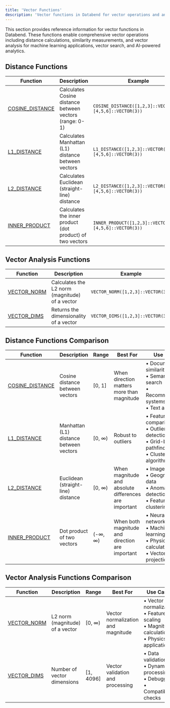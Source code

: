 ```yaml
---
title: 'Vector Functions'
description: 'Vector functions in Databend for vector operations and analysis'
---
```


This section provides reference information for vector functions in Databend. These functions enable comprehensive vector operations including distance calculations, similarity measurements, and vector analysis for machine learning applications, vector search, and AI-powered analytics.

## Distance Functions

| Function | Description | Example |
|----------|-------------|--------|
| [COSINE_DISTANCE](./00-vector-cosine-distance.md) | Calculates Cosine distance between vectors (range: 0-1) | `COSINE_DISTANCE([1,2,3]::VECTOR(3), [4,5,6]::VECTOR(3))` |
| [L1_DISTANCE](./02-vector-l1-distance.md) | Calculates Manhattan (L1) distance between vectors | `L1_DISTANCE([1,2,3]::VECTOR(3), [4,5,6]::VECTOR(3))` |
| [L2_DISTANCE](./01-vector-l2-distance.md) | Calculates Euclidean (straight-line) distance | `L2_DISTANCE([1,2,3]::VECTOR(3), [4,5,6]::VECTOR(3))` |
| [INNER_PRODUCT](./03-inner-product.md) | Calculates the inner product (dot product) of two vectors | `INNER_PRODUCT([1,2,3]::VECTOR(3), [4,5,6]::VECTOR(3))` |

## Vector Analysis Functions

| Function | Description | Example |
|----------|-------------|--------|
| [VECTOR_NORM](./05-vector-norm.md) | Calculates the L2 norm (magnitude) of a vector | `VECTOR_NORM([1,2,3]::VECTOR(3))` |
| [VECTOR_DIMS](./04-vector-dims.md) | Returns the dimensionality of a vector | `VECTOR_DIMS([1,2,3]::VECTOR(3))` |

## Distance Functions Comparison

| Function | Description | Range | Best For | Use Cases |
|----------|-------------|-------|----------|-----------|
| [COSINE_DISTANCE](./00-vector-cosine-distance.md) | Cosine distance between vectors | [0, 1] | When direction matters more than magnitude | • Document similarity<br/>• Semantic search<br/>• Recommendation systems<br/>• Text analysis |
| [L1_DISTANCE](./02-vector-l1-distance.md) | Manhattan (L1) distance between vectors | [0, ∞) | Robust to outliers | • Feature comparison<br/>• Outlier detection<br/>• Grid-based pathfinding<br/>• Clustering algorithms |
| [L2_DISTANCE](./01-vector-l2-distance.md) | Euclidean (straight-line) distance | [0, ∞) | When magnitude and absolute differences are important | • Image similarity<br/>• Geographical data<br/>• Anomaly detection<br/>• Feature-based clustering |
| [INNER_PRODUCT](./03-inner-product.md) | Dot product of two vectors | (-∞, ∞) | When both magnitude and direction are important | • Neural networks<br/>• Machine learning<br/>• Physics calculations<br/>• Vector projections |

## Vector Analysis Functions Comparison

| Function | Description | Range | Best For | Use Cases |
|----------|-------------|-------|----------|-----------|
| [VECTOR_NORM](./05-vector-norm.md) | L2 norm (magnitude) of a vector | [0, ∞) | Vector normalization and magnitude | • Vector normalization<br/>• Feature scaling<br/>• Magnitude calculations<br/>• Physics applications |
| [VECTOR_DIMS](./04-vector-dims.md) | Number of vector dimensions | [1, 4096] | Vector validation and processing | • Data validation<br/>• Dynamic processing<br/>• Debugging<br/>• Compatibility checks |
